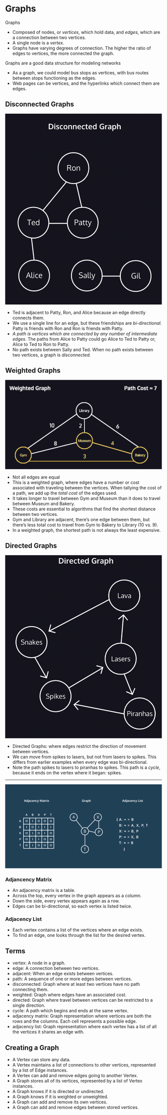 # Graphs

Graphs
- Composed of nodes, or <i>vertices</i>, which hold data, and <i>edges</i>, which are a connection between two vertices. 
- A single node is a <i>vertex</i>.
- Graphs have varying degrees of connection. The higher the ratio of edges to vertices, the more connected the graph.

Graphs are a good data structure for modeling networks
- As a graph, we could model bus stops as vertices, with bus routes between stops functioning as the edges.
- Web pages can be vertices, and the hyperlinks which connect them are edges.

## Disconnected Graphs

<img src="./images/graph-disconnected.png" />

- Ted is adjacent to Patty, Ron, and Alice because an edge directly connects them.
- We use a single line for an edge, but these friendships are <i>bi-directional.</i> Patty is friends with Ron and Ron is friends with Patty.
- <i>A path is vertices which are connected by any number of intermediate edges.</i> The paths from Alice to Patty could go Alice to Ted to Patty or, Alice to Ted to Ron to Patty.
- No path exists between Sally and Ted. When no path exists between two vertices, a graph is <i>disconnected.</i>

## Weighted Graphs

<img src="./images/graph-weighted.png" />

- Not all edges are equal
- This is a weighted graph, where edges have a number or cost associated with traveling between the vertices. When tallying the cost of a path, we add up the <i>total cost</i> of the edges used.
- It takes longer to travel between Gym and Museum than it does to travel between Museum and Bakery.
- These costs are essential to algorithms that find the shortest distance between two vertices.
- Gym and Library are adjacent, there’s one edge between them, but there’s less total cost to travel from Gym to Bakery to Library (10 vs. 9).
- In a weighted graph, the shortest path is not always the least expensive.

## Directed Graphs

<img src="./images/graph-directed.png" />

- Directed Graphs: where edges restrict the direction of movement between vertices.
- We can move from spikes to lasers, but not from lasers to spikes. This differs from earlier examples when every edge was bi-directional.
- Note the path spikes to lasers to piranhas to spikes. This path is a <i>cycle</i>, because it ends on the vertex where it began: spikes.

---

<img src="./images/graphs.gif" />

### Adjancency Matrix
- An adjacency matrix is a table. 
- Across the top, every vertex in the graph appears as a column. 
- Down the side, every vertex appears again as a row. 
- Edges can be bi-directional, so each vertex is listed twice.

### Adjacency List
- Each vertex contains a list of the vertices where an edge exists. 
- To find an edge, one looks through the list for the desired vertex.

## Terms

- vertex: A node in a graph.
- edge: A connection between two vertices.
- adjacent: When an edge exists between vertices.
- path: A sequence of one or more edges between vertices.
- disconnected: Graph where at least two vertices have no path connecting them.
- weighted: Graph where edges have an associated cost.
- directed: Graph where travel between vertices can be restricted to a single direction.
- cycle: A path which begins and ends at the same vertex.
- adjacency matrix: Graph representation where vertices are both the rows and the columns. Each cell represents a possible edge.
- adjacency list: Graph representation where each vertex has a list of all the vertices it shares an edge with.

## Creating a Graph

- A Vertex can store any data.
- A Vertex maintains a list of connections to other vertices, represented by a list of Edge instances.
- A Vertex can add and remove edges going to another Vertex.
- A Graph stores all of its vertices, represented by a list of Vertex instances.
- A Graph knows if it is directed or undirected.
- A Graph knows if it is weighted or unweighted.
- A Graph can add and remove its own vertices.
- A Graph can add and remove edges between stored vertices.